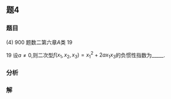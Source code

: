 ## 题4
### 题目
(4) 900 题数二第六章$A$类 19 

19 设$a \neq  0$,则二次型$f( {{x}_{1},{x}_{2},{x}_{3}})  = {x}_{1}^{2} + {2a}{x}_{1}{x}_{3}$的负惯性指数为_____.
### 分析

### 解